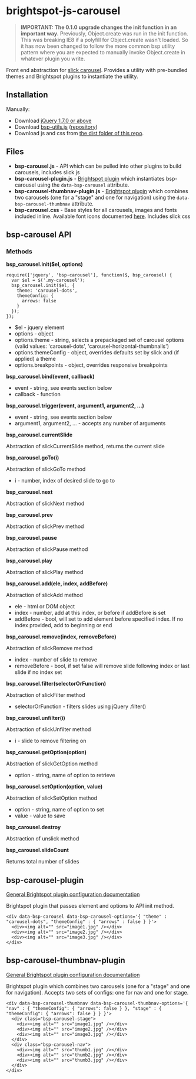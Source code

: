 # brightspot-js-carousel

> **IMPORTANT: The 0.1.0 upgrade changes the init function in an important way.** Previously, Object.create was run in the init function. This was breaking IE8 if a polyfill for Object.create wasn't loaded. So it has now been changed to follow the more common bsp utility pattern where you are expected to manually invoke Object.create in whatever plugin you write.

Front end abstraction for [slick carousel](http://kenwheeler.github.io/slick/). Provides a utility with pre-bundled themes and Brightspot plugins to instantiate the utility.

## Installation

Manually:

*	Download [jQuery 1.7.0 or above](http://jquery.com/download/)
*	Download [bsp-utils.js](https://raw.githubusercontent.com/perfectsense/brightspot-js-utils/master/bsp-utils.js) ([repository](https://github.com/perfectsense/brightspot-js-utils))
*	Download js and css from [the dist folder of this repo](https://github.com/perfectsense/brightspot-js-carousel/tree/master/dist).

## Files

*	**bsp-carousel.js** - API which can be pulled into other plugins to build carousels, includes slick js
*	**bsp-carousel-plugin.js** - [Brightspot plugin]((https://github.com/perfectsense/brightspot-js-utils/blob/master/PLUGIN.md)) which instantiates bsp-carousel using the `data-bsp-carousel` attribute.
*	**bsp-carousel-thumbnav-plugin.js** - [Brightspot plugin]((https://github.com/perfectsense/brightspot-js-utils/blob/master/PLUGIN.md)) which combines two carousels (one for a "stage" and one for navigation) using the `data-bsp-carousel-thumbnav` attribute.
*	**bsp-carousel.css** - Base styles for all carousels, images and fonts included inline. Available font icons documented [here](https://github.com/perfectsense/brightspot-js-carousel/blob/master/src/fonts/usage.png). Includes slick css

## bsp-carousel API

### Methods

**bsp_carousel.init($el, options)**

    require(['jquery', 'bsp-carousel'], function($, bsp_carousel) {
      var $el = $('.my-carousel');
      bsp_carousel.init($el, {
        theme: 'carousel-dots',
        themeConfig: {
          arrows: false
        }
      });
    });

*   $el - jquery element
*   options - object
  * options.theme - string, selects a prepackaged set of carousel options (valid values: 'carousel-dots', 'carousel-horizontal-thumbnails')
  * options.themeConfig - object, overrides defaults set by slick and (if applied) a theme
  * options.breakpoints - object, overrides responsive breakpoints

**bsp_carousel.bind(event, callback)**

* event - string, see events section below
* callback - function

**bsp_carousel.trigger(event, argument1, argument2, ...)**

* event - string, see events section below
* argument1, argument2, ... - accepts any number of arguments

**bsp_carousel.currentSlide**

Abstraction of slickCurrentSlide method, returns the current slide

**bsp_carousel.goTo(i)**

Abstraction of slickGoTo method

* i - number, index of desired slide to go to
		
**bsp_carousel.next**

Abstraction of slickNext method

**bsp_carousel.prev**

Abstraction of slickPrev method

**bsp_carousel.pause**

Abstraction of slickPause method
		
**bsp_carousel.play**

Abstraction of slickPlay method

**bsp_carousel.add(ele, index, addBefore)**

Abstraction of slickAdd method

* ele - html or DOM object
* index - number, add at this index, or before if addBefore is set
* addBefore - bool, will set to add element before specified index. If no index provided, add to beginning or end
		
**bsp_carousel.remove(index, removeBefore)**

Abstraction of slickRemove method

* index - number of slide to remove
* removeBefore - bool, if set false will remove slide following index or last slide if no index set
		
**bsp_carousel.filter(selectorOrFunction)**

Abstraction of slickFilter method

* selectorOrFunction - filters slides using jQuery .filter()

**bsp_carousel.unfilter(i)**

Abstraction of slickUnfilter method

* i - slide to remove filtering on

**bsp_carousel.getOption(option)**

Abstraction of slickGetOption method

* option - string, name of option to retrieve

**bsp_carousel.setOption(option, value)**

Abstraction of slickSetOption method

* option - string, name of option to set
* value - value to save

**bsp_carousel.destroy**

Abstraction of unslick method

**bsp_carousel.slideCount**

Returns total number of slides

## bsp-carousel-plugin

[General Brightspot plugin configuration documentation](https://github.com/perfectsense/brightspot-js-utils/blob/master/PLUGIN.md)

Brightspot plugin that passes element and options to API init method. 

    <div data-bsp-carousel data-bsp-carousel-options='{ "theme" : "carousel-dots", "themeConfig" : { "arrows" : false } }'>
      <div><img alt="" src="image1.jpg" /></div>
      <div><img alt="" src="image2.jpg" /></div>
      <div><img alt="" src="image3.jpg" /></div>
    </div>

## bsp-carousel-thumbnav-plugin

[General Brightspot plugin configuration documentation](https://github.com/perfectsense/brightspot-js-utils/blob/master/PLUGIN.md)

Brightspot plugin which combines two carousels (one for a "stage" and one for navigation). Accepts two sets of configs: one for nav and one for stage.

    <div data-bsp-carousel-thumbnav data-bsp-carousel-thumbnav-options='{ "nav" : { "themeConfig": { "arrows": false } }, "stage" : { "themeConfig": { "arrows": false } } }'>
      <div class="bsp-carousel-stage">
        <div><img alt="" src="image1.jpg" /></div>
        <div><img alt="" src="image2.jpg" /></div>
        <div><img alt="" src="image3.jpg" /></div>
      </div>
      <div class="bsp-carousel-nav">
        <div><img alt="" src="thumb1.jpg" /></div>
        <div><img alt="" src="thumb2.jpg" /></div>
        <div><img alt="" src="thumb3.jpg" /></div>
      </div>
    </div>